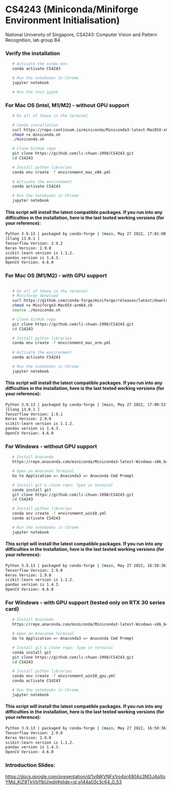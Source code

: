 # CS4243 (Miniconda/Miniforge Environment Initialisation)
National University of Singapore, CS4243: Computer Vision and Pattern Recognition, lab group B4.


### Verify the installation
```sh
   # Activate the conda env
   conda activate CS4243

   # Run the notebooks in Chrome
   jupyter notebook

   # Run the test.ipynb

   ```


### For Mac OS (intel, M1/M2) - without GPU support

```sh
   # Do all of these in the terminal

   # Conda installation
   curl https://repo.continuum.io/miniconda/Miniconda3-latest-MacOSX-x86_64.sh -o miniconda.sh -J -L -k
   chmod +x miniconda.sh
   ./miniconda.sh

   # Clone GitHub repo
   git clone https://github.com/li-chuan-1998/CS4243.git
   cd CS4243

   # Install python libraries
   conda env create -f environment_mac_x86.yml
   
   # Activate the environment
   conda activate CS4243

   # Run the notebooks in Chrome
   jupyter notebook
   ```

#### This script will install the latest compatible packages. If you run into any difficulties in the installation, here is the last tested working versions (for your reference):

```sh
Python 3.9.13 | packaged by conda-forge | (main, May 27 2022, 17:01:00)
[Clang 13.0.1 ]
Tensorflow Version: 2.9.2
Keras Version: 2.9.0
scikit-learn version is 1.1.2.
pandas version is 1.4.3.
OpenCV Version: 4.6.0
```


### For Mac OS (M1/M2) - with GPU support

```sh
   
   # Do all of these in the terminal
   # Miniforge donwload
   curl https://github.com/conda-forge/miniforge/releases/latest/download/Miniforge3-MacOSX-arm64.sh -O
   chmod +x Miniforge3-MacOSX-arm64.sh
   source ./miniconda.sh

   # Clone GitHub repo
   git clone https://github.com/li-chuan-1998/CS4243.git
   cd CS4243

   # Install python libraries
   conda env create -f environment_mac_arm.yml
   
   # Activate the environment
   conda activate CS4243

   # Run the notebooks in Chrome
   jupyter notebook
   ```

#### This script will install the latest compatible packages. If you run into any difficulties in the installation, here is the last tested working versions (for your reference):

```sh
Python 3.9.13 | packaged by conda-forge | (main, May 27 2022, 17:00:52) 
[Clang 13.0.1 ]
Tensorflow Version: 2.9.1
Keras Version: 2.9.0
scikit-learn version is 1.1.2.
pandas version is 1.4.3.
OpenCV Version: 4.6.0
```


### For Windows - without GPU support

```sh
   # Install Anaconda 
   https://repo.anaconda.com/miniconda/Miniconda3-latest-Windows-x86_64.exe

   # Open an Anaconda Terminal 
   Go to Application => Anaconda3 => Anaconda Cmd Prompt 

   # Install git & clone repo: Type in terminal
   conda install git 
   git clone https://github.com/li-chuan-1998/CS4243.git
   cd CS4243

   # Install python libraries
   conda env create -f environment_win10.yml
   conda activate CS4243

   # Run the notebooks in Chrome
   jupyter notebook
   ```

#### This script will install the latest compatible packages. If you run into any difficulties in the installation, here is the last tested working versions (for your reference):
```sh
Python 3.9.13 | packaged by conda-forge | (main, May 27 2022, 16:50:36) [MSC v.1929 64 bit (AMD64)]
Tensorflow Version: 2.9.0
Keras Version: 2.9.0
scikit-learn version is 1.1.2.
pandas version is 1.4.3.
OpenCV Version: 4.6.0
```


### For Windows - with GPU support (tested only on RTX 30 series card)

```sh
   # Install Anaconda 
   https://repo.anaconda.com/miniconda/Miniconda3-latest-Windows-x86_64.exe

   # Open an Anaconda Terminal 
   Go to Application => Anaconda3 => Anaconda Cmd Prompt 

   # Install git & clone repo: Type in terminal
   conda install git 
   git clone https://github.com/li-chuan-1998/CS4243.git
   cd CS4243

   # Install python libraries
   conda env create -f environment_win10_gpu.yml
   conda activate CS4243

   # Run the notebooks in Chrome
   jupyter notebook
   ```

#### This script will install the latest compatible packages. If you run into any difficulties in the installation, here is the last tested working versions (for your reference):
```sh
Python 3.9.13 | packaged by conda-forge | (main, May 27 2022, 16:50:36) [MSC v.1929 64 bit (AMD64)]
Tensorflow Version: 2.9.0
Keras Version: 2.9.0
scikit-learn version is 1.1.2.
pandas version is 1.4.3.
OpenCV Version: 4.6.0
```

### Introduction Slides:
https://docs.google.com/presentation/d/1viNKVNFs1rp4xr490Az3M3J4qXoYMd_KjZ8TkVb11bU/edit#slide=id.g144a03c3c64_0_53